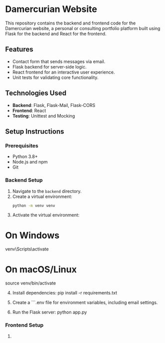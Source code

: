 # Damercurian Website

This repository contains the backend and frontend code for the Damercurian website, a personal or consulting portfolio platform built using Flask for the backend and React for the frontend.

## Features
- Contact form that sends messages via email.
- Flask backend for server-side logic.
- React frontend for an interactive user experience.
- Unit tests for validating core functionality.

## Technologies Used
- **Backend**: Flask, Flask-Mail, Flask-CORS
- **Frontend**: React
- **Testing**: Unittest and Mocking

## Setup Instructions

### Prerequisites
- Python 3.8+
- Node.js and npm
- Git

### Backend Setup
1. Navigate to the `backend` directory.
2. Create a virtual environment:
   ```bash
   python -m venv venv
3. Activate the virtual environment:
# On Windows
venv\Scripts\activate

# On macOS/Linux
source venv/bin/activate

4. Install dependencies:
pip install -r requirements.txt

5. Create a ```.env file for environment variables, including email settings.

6. Run the Flask server:
python app.py

### Frontend Setup

1. 